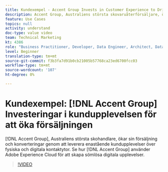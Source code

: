 ```yaml
---
title: Kundexempel - Accent Group Invests in Customer Experience to Drive Sales
description: Accent Group, Australiens största skovaruåterförsäljare, ökar sin försäljning och sina konverteringar genom att leverera enastående kundupplevelser över fysiska och digitala kontaktytor. Se hur Accent Group använder Adobe Experience Cloud för att skapa sömlösa digitala upplevelser.
feature: Use Cases
topics: null
activity: understand
doc-type: value video
team: Technical Marketing
kt: 4386
role: "Business Practitioner, Developer, Data Engineer, Architect, Data Architect, Administrator, Leader"
level: Beginner
translation-type: tm+mt
source-git-commit: f3b3fa7d91b0cb21005b57768ca23ed6700fcc03
workflow-type: tm+mt
source-wordcount: '107'
ht-degree: 0%

---
```



# Kundexempel: [!DNL Accent Group] Investeringar i kundupplevelsen för att öka försäljningen

[!DNL Accent Group], Australiens största skohandlare, ökar sin försäljning och konverteringar genom att leverera enastående kundupplevelser över fysiska och digitala kontaktytor. Se hur [!DNL Accent Group] använder Adobe Experience Cloud för att skapa sömlösa digitala upplevelser.

>[!VIDEO](https://video.tv.adobe.com/v/31505/?quality=12)
